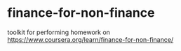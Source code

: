 # finance-for-non-finance
toolkit for performing homework on https://www.coursera.org/learn/finance-for-non-finance/
